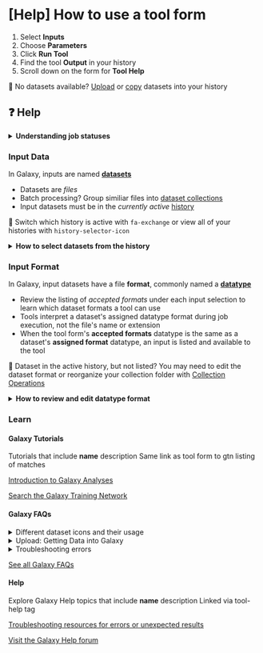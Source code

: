 # [Help] How to use a tool form

1. Select **Inputs**
2. Choose **Parameters**
3. Click **Run Tool**
4. Find the tool **Output** in your history
5. Scroll down on the form for **Tool Help**

:flashlight: No datasets available? [Upload](https://training.galaxyproject.org/training-material/search2?query=upload) or [copy](https://training.galaxyproject.org/training-material/faqs/galaxy/histories_copy_dataset.html) datasets into your history

## :question: Help

<details>
  <summary><b>Understanding job statuses</b></summary>
  display md https://training.galaxyproject.org/training-material/faqs/galaxy/datasets_job_status.html
</details>

### Input Data

In Galaxy, inputs are named **[datasets](https://training.galaxyproject.org/training-material/search2?query=dataset)**
- Datasets are  _files_
- Batch processing? Group similiar files into [dataset collections](https://training.galaxyproject.org/training-material/search2?query=collection) 
- Input datasets must be in the _currently active_ [history](https://training.galaxyproject.org/training-material/search2?query=history)

:flashlight: Switch which history is active with `fa-exchange` or view all of your histories with `history-selector-icon`

<details>
  <summary><b>How to select datasets from the history</b></summary>

  1. Choose one of:
  
     * single dataset `fa-file`
     * multiple datasets `fa-files`
     * dataset collection `fa-folder`

  2. Then select from the list of available datasets

</details>


### Input Format

In Galaxy, input datasets have a file **format**, commonly named a **[datatype](https://training.galaxyproject.org/training-material/faqs/galaxy/datatypes_understanding_datatypes.html)**
- Review the listing of _accepted formats_ under each input selection to learn which dataset formats a tool can use
- Tools interpret a dataset's assigned datatype format during job execution, not the file's name or extension
- When the tool form's **accepted formats** datatype is the same as a dataset's **assigned format** datatype, an input is listed and available to the tool

:flashlight: Dataset in the active history, but not listed? You may need to edit the dataset format or reorganize your collection folder with [Collection Operations](https://training.galaxyproject.org/training-material/topics/galaxy-interface/tutorials/collections/tutorial.html) 

<details>
  <summary><b>How to review and edit datatype format</b></summary>

  1. Review the currently assigned datatype
  
     * Expand individual datasets in the history panel to display the format
     * Collections will display the current datatype format of all the datasets inside the folder

  2. Assign, Convert or let Galaxy Auto-detect the datatype format
  
     * Change the datatype format with `fa-pencil`
     * Change the datatype format of a [dataset collection in a batch!](https://training.galaxyproject.org/training-material/faqs/galaxy/collections_change_datatype.html)

  3. Galaxy will Auto-detect the correct format for most data. If the guess is wrong, check the file contents!

     * Display the content of a dataset with `fa-eye`
     * Explore the content of a dataset with [Data Manipulation tools](https://training.galaxyproject.org/training-material/search2?query=olympics)
  
</details>

### Learn

#### Galaxy Tutorials

Tutorials that include **name** description Same link as tool form to gtn listing of matches

[Introduction to Galaxy Analyses](https://training.galaxyproject.org/training-material/topics/introduction/)

[Search the Galaxy Training Network](https://training.galaxyproject.org/training-material/search2)

#### Galaxy FAQs

<details>
  <summary>Different dataset icons and their usage</summary>
  display md https://training.galaxyproject.org/training-material/faqs/galaxy/datasets_icons.html
</details>

<details>
  <summary>Upload: Getting Data into Galaxy</summary>
  display md https://help.galaxyproject.org/t/getting-data-into-galaxy/10868
</details>

<details>
  <summary>Troubleshooting errors</summary>
  display md https://training.galaxyproject.org/training-material/faqs/galaxy/analysis_troubleshooting.html
</details>

[See all Galaxy FAQs](https://training.galaxyproject.org/training-material/faqs/galaxy/)


#### Help

Explore Galaxy Help topics that include **name** description Linked via tool-help tag

[Troubleshooting resources for errors or unexpected results](https://help.galaxyproject.org/docs?topic=42)

[Visit the Galaxy Help forum](https://help.galaxyproject.org/)